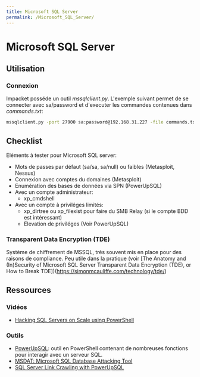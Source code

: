 ```yaml
---
title: Microsoft SQL Server
permalink: /Microsoft_SQL_Server/
---
```


# Microsoft SQL Server

## Utilisation
### Connexion

Impacket posséde un outil *mssqlclient.py*. L'exemple suivant permet de se connecter avec sa/password et d'executer les commandes contenues dans *commands.txt*:

``` bash
mssqlclient.py -port 27900 sa:password@192.168.31.227 -file commands.txt
```

## Checklist
Eléments à tester pour Microsoft SQL server:
- Mots de passes par défaut (sa/sa, sa/null) ou faibles (Metasploit, Nessus)
- Connexion avec comptes du domaines (Metasploit)
- Enumération des bases de données via SPN (PowerUpSQL)
- Avec un compte administrateur:
    - xp_cmdshell
- Avec un compte à priviléges limités:
    - xp_dirtree ou xp_filexist pour faire du SMB Relay (si le compte BDD est intéressant)
    - Elevation de priviléges (Voir PowerUpSQL)

### Transparent Data Encryption (TDE)

Système de chiffrement de MSSQL, très souvent mis en place pour des raisons de compliance. Peu utile dans la pratique (voir [The Anatomy and (In)Security of Microsoft SQL Server Transparent Data Encryption (TDE), or How to Break TDE])(https://simonmcauliffe.com/technology/tde/)

## Ressources

### Vidéos

- [Hacking SQL Servers on Scale using PowerShell](https://www.youtube.com/watch?v=npoORzfP7rw&feature=youtu.be)

### Outils

- [PowerUpSQL](https://github.com/NetSPI/PowerUpSQL): outil en PowerShell contenant de nombreuses fonctions pour interagir avec un serveur SQL.
- [MSDAT: Microsoft SQL Database Attacking Tool](https://github.com/quentinhardy/msdat)
- [SQL Server Link Crawling with PowerUpSQL](https://blog.netspi.com/sql-server-link-crawling-powerupsql/)
